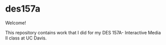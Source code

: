 # des157a
Welcome!

This repository contains work that I did for my DES 157A- Interactive Media II class at UC Davis.
